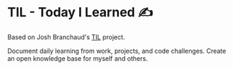 # TIL - Today I Learned ✍️

Based on Josh Branchaud's [TIL](https://github.com/jbranchaud/til) project.

Document daily learning from work, projects, and code challenges. Create an open knowledge base for myself and others.
